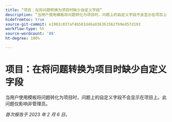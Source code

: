 ```yaml
---
title: “项目：在将问题转换为项目时缺少自定义字段”
description: “当用户使用模板将问题转化为项目时，问题上的自定义字段不会显示在项目上。此问题仅影响非管理员。”
hidefromtoc: true
source-git-commit: e1902c037af4b501d4ba836361562f69ed57d193
workflow-type: ht
source-wordcount: '88'
ht-degree: 100%

---
```



# 项目：在将问题转换为项目时缺少自定义字段

当用户使用模板将问题转化为项目时，问题上的自定义字段不会显示在项目上。此问题仅影响非管理员。

_首次报告于 2023 年 2 月 6 日。_

